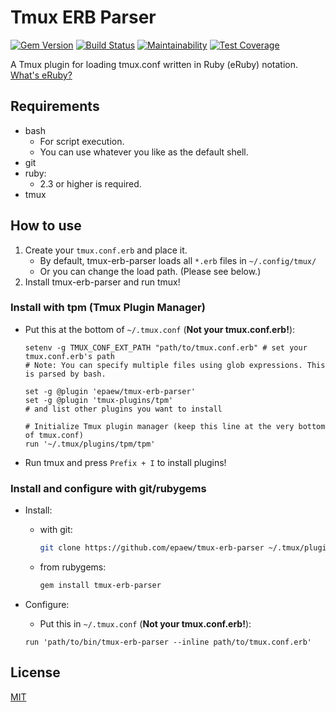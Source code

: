 # Tmux ERB Parser
[![Gem Version](https://badge.fury.io/rb/tmux-erb-parser.svg)](https://badge.fury.io/rb/tmux-erb-parser)
[![Build Status](https://travis-ci.org/epaew/tmux-erb-parser.svg?branch=master)](https://travis-ci.org/epaew/tmux-erb-parser)
[![Maintainability](https://api.codeclimate.com/v1/badges/a4c67b3c8ba8e555d98f/maintainability)](https://codeclimate.com/github/epaew/tmux-erb-parser/maintainability)
[![Test Coverage](https://api.codeclimate.com/v1/badges/a4c67b3c8ba8e555d98f/test_coverage)](https://codeclimate.com/github/epaew/tmux-erb-parser/test_coverage)

A Tmux plugin for loading tmux.conf written in Ruby (eRuby) notation.  
[What's eRuby?](https://ruby-doc.org/stdlib/libdoc/erb/rdoc/ERB.html)

## Requirements
* bash
    * For script execution.
    * You can use whatever you like as the default shell.
* git
* ruby:
    * 2.3 or higher is required.
* tmux

## How to use
1. Create your `tmux.conf.erb` and place it.
    * By default, tmux-erb-parser loads all `*.erb` files in `~/.config/tmux/`
    * Or you can change the load path. (Please see below.)
2. Install tmux-erb-parser and run tmux!

### Install with tpm (Tmux Plugin Manager)
* Put this at the bottom of `~/.tmux.conf` (**Not your tmux.conf.erb!**):
    ```tmux
    setenv -g TMUX_CONF_EXT_PATH "path/to/tmux.conf.erb" # set your tmux.conf.erb's path
    # Note: You can specify multiple files using glob expressions. This is parsed by bash.

    set -g @plugin 'epaew/tmux-erb-parser'
    set -g @plugin 'tmux-plugins/tpm'
    # and list other plugins you want to install

    # Initialize Tmux plugin manager (keep this line at the very bottom of tmux.conf)
    run '~/.tmux/plugins/tpm/tpm'
    ```

* Run tmux and press `Prefix + I` to install plugins!

### Install and configure with git/rubygems
* Install:
    * with git:
        ```bash
        git clone https://github.com/epaew/tmux-erb-parser ~/.tmux/plugins/tmux-erb-parser
        ```
    * from rubygems:
        ```bash
        gem install tmux-erb-parser
        ```

* Configure:
    * Put this in `~/.tmux.conf` (**Not your tmux.conf.erb!**):
    ```tmux
    run 'path/to/bin/tmux-erb-parser --inline path/to/tmux.conf.erb'
    ```

## License
[MIT](LICENSE)

